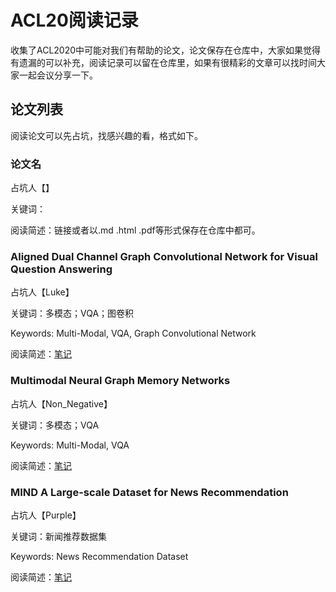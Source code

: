 # ACL20阅读记录

收集了ACL2020中可能对我们有帮助的论文，论文保存在仓库中，大家如果觉得有遗漏的可以补充，阅读记录可以留在仓库里，如果有很精彩的文章可以找时间大家一起会议分享一下。

## 论文列表

阅读论文可以先占坑，找感兴趣的看，格式如下。

### 论文名

占坑人【】

关键词：

阅读简述：链接或者以.md .html .pdf等形式保存在仓库中都可。

### 

### Aligned Dual Channel Graph Convolutional Network for Visual Question Answering

占坑人【Luke】

关键词：多模态；VQA；图卷积

Keywords: Multi-Modal, VQA, Graph Convolutional Network

阅读简述：[笔记](https://github.com/Make-Sense-Research-Asia/ACL20/blob/master/notes/Huang%20%E7%AD%89%E3%80%82%20-%20Aligned%20Dual%20Channel%20Graph%20Convolutional%20Network%20f/%E7%AC%94%E8%AE%B0.md)

### Multimodal Neural Graph Memory Networks

占坑人【Non_Negative】

关键词：多模态；VQA

Keywords: Multi-Modal, VQA

阅读简述：[笔记](https://github.com/Make-Sense-Research-Asia/ACL20/tree/master/notes/Multimodal%20Neural%20Graph%20Memory%20Networks)
### MIND A Large-scale Dataset for News Recommendation

占坑人【Purple】

关键词：新闻推荐数据集

Keywords: News Recommendation Dataset

阅读简述：[笔记](https://github.com/Make-Sense-Research-Asia/ACL20/tree/master/notes/MIND%20A%20Large-scale%20Dataset%20for%20News%20Recommendation)
